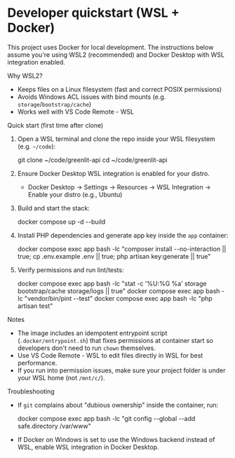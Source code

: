 # Developer quickstart (WSL + Docker)

This project uses Docker for local development. The instructions below assume you're using WSL2 (recommended) and Docker Desktop with WSL integration enabled.

Why WSL2?
- Keeps files on a Linux filesystem (fast and correct POSIX permissions)
- Avoids Windows ACL issues with bind mounts (e.g. `storage`/`bootstrap/cache`)
- Works well with VS Code Remote - WSL

Quick start (first time after clone)

1. Open a WSL terminal and clone the repo inside your WSL filesystem (e.g. `~/code`):

   git clone <repo-url> ~/code/greenlit-api
   cd ~/code/greenlit-api

2. Ensure Docker Desktop WSL integration is enabled for your distro.
   - Docker Desktop -> Settings -> Resources -> WSL Integration -> Enable your distro (e.g., Ubuntu)

3. Build and start the stack:

   docker compose up -d --build

4. Install PHP dependencies and generate app key inside the `app` container:

   docker compose exec app bash -lc "composer install --no-interaction || true; cp .env.example .env || true; php artisan key:generate || true"

5. Verify permissions and run lint/tests:

   docker compose exec app bash -lc "stat -c '%U:%G %a' storage bootstrap/cache storage/logs || true"
   docker compose exec app bash -lc "vendor/bin/pint --test"
   docker compose exec app bash -lc "php artisan test"

Notes
- The image includes an idempotent entrypoint script (`.docker/entrypoint.sh`) that fixes permissions at container start so developers don't need to run `chown` themselves.
- Use VS Code Remote - WSL to edit files directly in WSL for best performance.
- If you run into permission issues, make sure your project folder is under your WSL home (not `/mnt/c/`).

Troubleshooting
- If `git` complains about "dubious ownership" inside the container, run:

  docker compose exec app bash -lc "git config --global --add safe.directory /var/www"

- If Docker on Windows is set to use the Windows backend instead of WSL, enable WSL integration in Docker Desktop.


